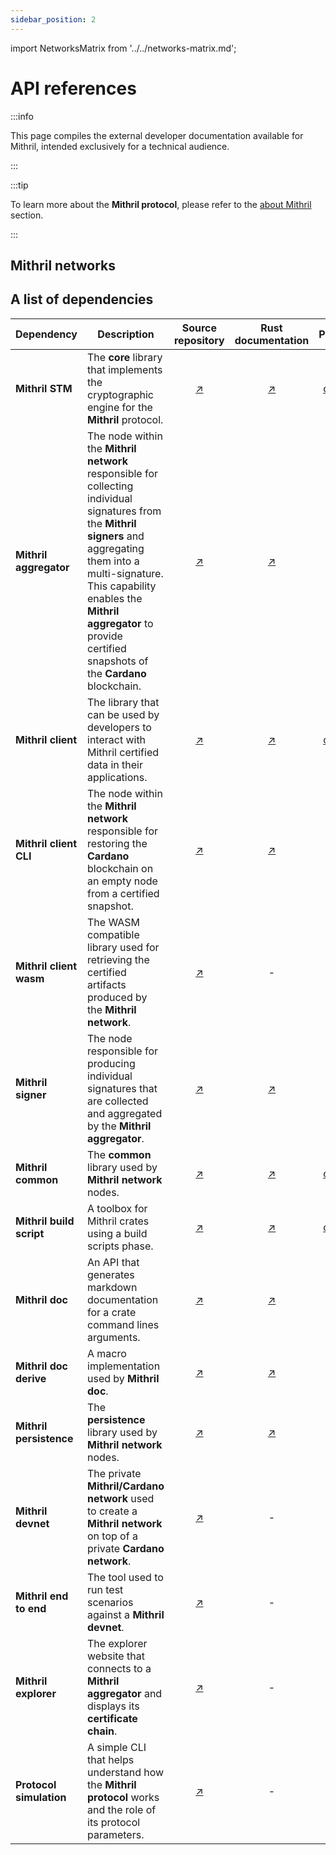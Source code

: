 ```yaml
---
sidebar_position: 2
---
```


import NetworksMatrix from '../../networks-matrix.md';

# API references

:::info

This page compiles the external developer documentation available for Mithril, intended exclusively for a technical audience.

:::

:::tip

To learn more about the **Mithril protocol**, please refer to the [about Mithril](../../mithril/intro.md) section.

:::

## Mithril networks

<NetworksMatrix />

## A list of dependencies

| Dependency               | Description                                                                                                                                                                                                                                                                         |                                                Source repository                                                |                                   Rust documentation                                    |                                         Published                                         |                  REST API                  |
| ------------------------ | ----------------------------------------------------------------------------------------------------------------------------------------------------------------------------------------------------------------------------------------------------------------------------------- | :-------------------------------------------------------------------------------------------------------------: | :-------------------------------------------------------------------------------------: | :---------------------------------------------------------------------------------------: | :----------------------------------------: |
| **Mithril STM**          | The **core** library that implements the cryptographic engine for the **Mithril** protocol.                                                                                                                                                                                         |             [:arrow_upper_right:](https://github.com/input-output-hk/mithril/tree/main/mithril-stm)             |     [:arrow_upper_right:](https://mithril.network/rust-doc/mithril_stm/index.html)      |            [crates :arrow_upper_right:](https://crates.io/crates/mithril-stm)             |                     -                      |
| **Mithril aggregator**   | The node within the **Mithril network** responsible for collecting individual signatures from the **Mithril signers** and aggregating them into a multi-signature. This capability enables the **Mithril aggregator** to provide certified snapshots of the **Cardano** blockchain. |         [:arrow_upper_right:](https://github.com/input-output-hk/mithril/tree/main/mithril-aggregator)          |  [:arrow_upper_right:](https://mithril.network/rust-doc/mithril_aggregator/index.html)  |                                             -                                             | [:arrow_upper_right:](/doc/aggregator-api) |
| **Mithril client**       | The library that can be used by developers to interact with Mithril certified data in their applications.                                                                                                                                                                           |           [:arrow_upper_right:](https://github.com/input-output-hk/mithril/tree/main/mithril-client)            |    [:arrow_upper_right:](https://mithril.network/rust-doc/mithril_client/index.html)    |           [crates :arrow_upper_right:](https://crates.io/crates/mithril-client)           |                     -                      |
| **Mithril client CLI**   | The node within the **Mithril network** responsible for restoring the **Cardano** blockchain on an empty node from a certified snapshot.                                                                                                                                            |         [:arrow_upper_right:](https://github.com/input-output-hk/mithril/tree/main/mithril-client-cli)          |  [:arrow_upper_right:](https://mithril.network/rust-doc/mithril_client_cli/index.html)  |                                             -                                             |                     -                      |
| **Mithril client wasm**  | The WASM compatible library used for retrieving the certified artifacts produced by the **Mithril network**.                                                                                                                                                                        |         [:arrow_upper_right:](https://github.com/input-output-hk/mithril/tree/main/mithril-client-wasm)         |                                            -                                            | [npm :arrow_upper_right:](https://www.npmjs.com/package/@mithril-dev/mithril-client-wasm) |                     -                      |
| **Mithril signer**       | The node responsible for producing individual signatures that are collected and aggregated by the **Mithril aggregator**.                                                                                                                                                           |           [:arrow_upper_right:](https://github.com/input-output-hk/mithril/tree/main/mithril-signer)            |    [:arrow_upper_right:](https://mithril.network/rust-doc/mithril_signer/index.html)    |                                             -                                             |                     -                      |
| **Mithril common**       | The **common** library used by **Mithril network** nodes.                                                                                                                                                                                                                           |           [:arrow_upper_right:](https://github.com/input-output-hk/mithril/tree/main/mithril-common)            |    [:arrow_upper_right:](https://mithril.network/rust-doc/mithril_common/index.html)    |           [crates :arrow_upper_right:](https://crates.io/crates/mithril-common)           |                     -                      |
| **Mithril build script** | A toolbox for Mithril crates using a build scripts phase.                                                                                                                                                                                                                           |    [:arrow_upper_right:](https://github.com/input-output-hk/mithril/tree/main/internal/mithril-build-script)    | [:arrow_upper_right:](https://mithril.network/rust-doc/mithril_build_script/index.html) |        [crates :arrow_upper_right:](https://crates.io/crates/mithril-build-script)        |                     -                      |
| **Mithril doc**          | An API that generates markdown documentation for a crate command lines arguments.                                                                                                                                                                                                   |        [:arrow_upper_right:](https://github.com/input-output-hk/mithril/tree/main/internal/mithril-doc)         |     [:arrow_upper_right:](https://mithril.network/rust-doc/mithril_doc/index.html)      |                                             -                                             |                     -                      |
| **Mithril doc derive**   | A macro implementation used by **Mithril doc**.                                                                                                                                                                                                                                     |     [:arrow_upper_right:](https://github.com/input-output-hk/mithril/tree/main/internal/mithril-doc-derive)     |  [:arrow_upper_right:](https://mithril.network/rust-doc/mithril_doc_derive/index.html)  |                                             -                                             |                     -                      |
| **Mithril persistence**  | The **persistence** library used by **Mithril network** nodes.                                                                                                                                                                                                                      |    [:arrow_upper_right:](https://github.com/input-output-hk/mithril/tree/main/internal/mithril-persistence)     | [:arrow_upper_right:](https://mithril.network/rust-doc/mithril_persistence/index.html)  |                                             -                                             |                     -                      |
| **Mithril devnet**       | The private **Mithril/Cardano network** used to create a **Mithril network** on top of a private **Cardano network**.                                                                                                                                                               |   [:arrow_upper_right:](https://github.com/input-output-hk/mithril/blob/main/mithril-test-lab/mithril-devnet)   |                                            -                                            |                                             -                                             |                     -                      |
| **Mithril end to end**   | The tool used to run test scenarios against a **Mithril devnet**.                                                                                                                                                                                                                   |          [:arrow_upper_right:](https://github.com/input-output-hk/mithril/blob/main/mithril-explorer)           |                                            -                                            |                                             -                                             |                     -                      |
| **Mithril explorer**     | The explorer website that connects to a **Mithril aggregator** and displays its **certificate chain**.                                                                                                                                                                              | [:arrow_upper_right:](https://github.com/input-output-hk/mithril/blob/main/mithril-test-lab/mithril-end-to-end) |                                            -                                            |                                             -                                             |                     -                      |
| **Protocol simulation**  | A simple CLI that helps understand how the **Mithril protocol** works and the role of its protocol parameters.                                                                                                                                                                      |         [:arrow_upper_right:](https://github.com/input-output-hk/mithril/blob/main/demo/protocol-demo)          |                                            -                                            |                                             -                                             |                     -                      |
